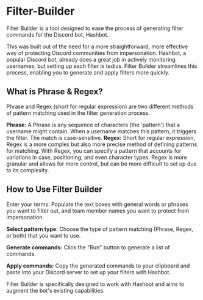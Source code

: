 # Filter-Builder
Filter Builder is a tool designed to ease the process of generating filter commands for the Discord bot, Hashbot. 

This was built out of the need for a more straightforward, more effective way of protecting Discord communities from impersonation. Hashbot, a popular Discord bot, already does a great job in actively monitoring usernames, but setting up each filter is tedius. Filter Builder streamlines this process, enabling you to generate and apply filters more quickly.

## What is Phrase & Regex?
Phrase and Regex (short for regular expression) are two different methods of pattern matching used in the filter generation process.

**Phrase:** A Phrase is any sequence of characters (the 'pattern') that a username might contain. When a username matches this pattern, it triggers the filter. The match is case-sensitive.
**Regex:** Short for regular expression, Regex is a more complex but also more precise method of defining patterns for matching. With Regex, you can specify a pattern that accounts for variations in case, positioning, and even character types. Regex is more granular and allows for more control, but can be more difficult to set up due to its complexity.

## How to Use Filter Builder
Enter your terms: Populate the text boxes with general words or phrases you want to filter out, and team member names you want to protect from impersonation.

**Select pattern type:** Choose the type of pattern matching (Phrase, Regex, or both) that you want to use.

**Generate commands:** Click the "Run" button to generate a list of commands.

**Apply commands:** Copy the generated commands to your clipboard and paste into your Discord server to set up your filters with Hashbot.

Filter Builder is specifically designed to work with Hashbot and aims to augment the bot's existing capabilities.
